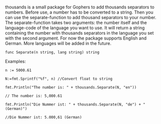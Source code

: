 thousands is a small package for Gophers to add thousands separators to numbers.
Before use, a number has to be converted to a string. Then you can use the separate-function
to add thousand separators to your number. The separate-function takes two arguments: the number itself and the language-code of the language you want to use. It will return a string containing the number with thousands separators in the language you set with the second argument. For now the package supports English and German. More languages will be added in the future.

```
func Separate(n string, lang string) string
```

Examples:
```
n := 5000.61

N:=fmt.Sprintf("%f", n) //Convert float to string

fmt.Println("The number is: " + thousands.Separate(N, "en"))

// The number is: 5,000.61

fmt.Println("Die Nummer ist: " + thousands.Separate(N, "de") + "(German)")

//Die Nummer ist: 5.000,61 (German)

```
